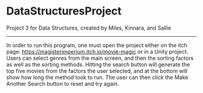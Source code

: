 # DataStructuresProject
 Project 3 for Data Structures, created by Miles, Kinnara, and Sallie

-----------------------------------------------------------------------
In order to run this program, one must open the project either on the itch page: https://magisterimperium.itch.io/movie-magic or in a Unity project.
Users can select genres from the main screen, and then the sorting factors as well as the sorting methods. 
Hitting the search button will generate the top five movies from the factors the user selected, and at the bottom will show how long the method took to run.
The user can then click the Make Another Search button to reset and try again.
